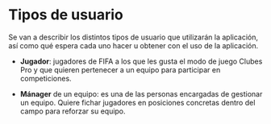 # Tipos de usuario
Se van a describir los distintos tipos de usuario que utilizarán la aplicación, así como qué espera cada uno hacer u obtener con el uso de la aplicación.

- **Jugador**: jugadores de FIFA a los que les gusta el modo de juego Clubes Pro y que quieren pertenecer a un equipo para participar en competiciones.

- **Mánager** de un equipo: es una de las personas encargadas de gestionar un equipo. Quiere fichar jugadores en posiciones concretas dentro del campo para reforzar su equipo.

